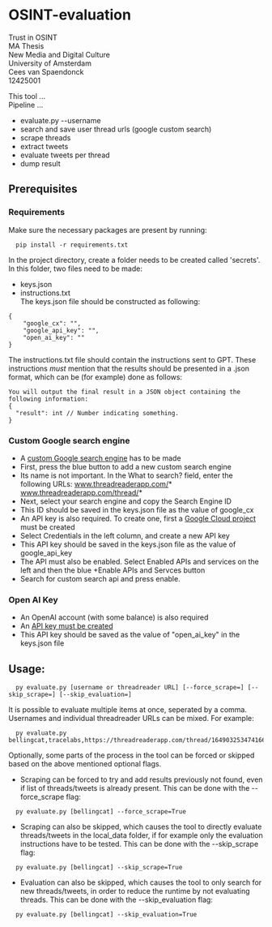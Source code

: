 # OSINT-evaluation
Trust in OSINT  
MA Thesis  
New Media and Digital Culture  
University of Amsterdam  
Cees van Spaendonck  
12425001  

This tool ...  
Pipeline ...
- evaluate.py --username
- search and save user thread urls (google custom search)
- scrape threads
- extract tweets
- evaluate tweets per thread
- dump result

  
## Prerequisites
### Requirements
Make sure the necessary packages are present by running:
```
  pip install -r requirements.txt
```
In the project directory, create a folder needs to be created called 'secrets'.  
In this folder, two files need to be made:  
  - keys.json
  - instructions.txt  
The keys.json file should be constructed as following:
```
{  
    "google_cx": "",  
    "google_api_key": "",  
    "open_ai_key": ""  
}
```
The instructions.txt file should contain the instructions sent to GPT. These instructions *must* mention that the results should be presented in a .json format, which can be (for example) done as follows:
```
You will output the final result in a JSON object containing the following information:
{
  "result": int // Number indicating something.
}
```
### Custom Google search engine
  - A [custom Google search engine](https://programmablesearchengine.google.com/controlpanel/all) has to be made
  - First, press the blue button to add a new custom search engine
  - Its name is not important. In the What to search? field, enter the following URLs:
    www.threadreaderapp.com/*
    www.threadreaderapp.com/thread/*
  - Next, select your search engine and copy the Search Engine ID
  - This ID should be saved in the keys.json file as the value of google_cx
  - An API key is also required. To create one, first a [Google Cloud project](https://console.cloud.google.com/apis/) must be created
  - Select Credentials in the left column, and create a new API key
  - This API key should be saved in the keys.json file as the value of google_api_key
  - The API must also be enabled. Select Enabled APIs and services on the left and then the blue +Enable APIs and Servces button
  - Search for custom search api and press enable.
### Open AI Key
  - An OpenAI account (with some balance) is also required
  - An [API key must be created](https://platform.openai.com/settings/profile?tab=api-keys)
  - This API key should be saved as the value of "open_ai_key" in the keys.json file

## Usage:
```
  py evaluate.py [username or threadreader URL] [--force_scrape=] [--skip_scrape=] [--skip_evaluation=]
```
It is possible to evaluate multiple items at once, seperated by a comma. Usernames and individual threadreader URLs can be mixed. For example:  
```
  py evaluate.py bellingcat,tracelabs,https://threadreaderapp.com/thread/1649032534741663745
```
Optionally, some parts of the process in the tool can be forced or skipped based on the above mentioned optional flags.  
- Scraping can be forced to try and add results previously not found, even if list of threads/tweets is already present. This can be done with the --force_scrape flag:
```
  py evaluate.py [bellingcat] --force_scrape=True
```
- Scraping can also be skipped, which causes the tool to directly evaluate threads/tweets in the local_data folder, if for example only the evaluation instructions have to be tested. This can be done with the --skip_scrape flag:
```
  py evaluate.py [bellingcat] --skip_scrape=True
```
- Evaluation can also be skipped, which causes the tool to only search for new threads/tweets, in order to reduce the runtime by not evaluating threads. This can be done with the --skip_evaluation flag:
```
  py evaluate.py [bellingcat] --skip_evaluation=True
```
